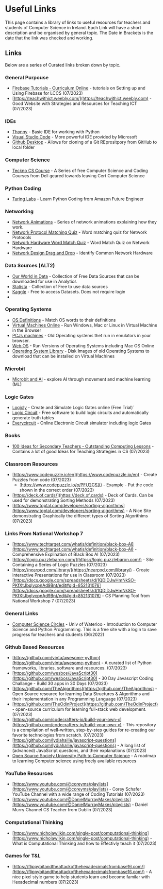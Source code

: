 # Useful Links

This page contains a library of links to useful resources for teachers and students of Computer Science in Ireland.
Each Link will have a short description and be organised by general topic. The Date in Brackets is the date that the link was checked and working.

## Links

Below are a series of Curated links broken down by topic.

### General Purpouse

- [Firebase Tutorials - Curriculum Online](https://www.curriculumonline.ie/Senior-cycle/Senior-Cycle-Subjects/Computer-Science/CS-Support-for-Teaching-and-Learning/Support-Material-for-Teaching-and-Learning/2-ALT-Resources/CSinP-ALT/Tutorials-for-Firebase/) - tutorials on Setting up and Using Firebase for LCCS (07/2023)
- [https://teachwithict.weebly.com/](https://teachwithict.weebly.com) - Good Website with Strategies and Resources for Teaching ICT (07/2023)

### IDEs

- [Thonny](https://thonny.org/) - Basic IDE for working with Python
- [Visual Studio Code](https://code.visualstudio.com/) - More powerful IDE provided by Microsoft
- [Github Desktop](https://github.com/apps/desktop) - Allows for cloning of a Git REprositpory from GitHub to local folder

### Computer Science

- [Teckno CS Course](https://teckno.dell.com/courses/) - A Series of free Computer Science and Coding Courses from Dell geared towards leaving Cert Computer Science

### Python Coding

- [Turing Labs](https://www.amazonfutureengineer.co.uk/turinglab) - Learn Python Coding from Amazon Future Engineer

### Networking

- [Network Animations](https://aboelela.site/projects/net-seal/animations/) - Series of network animations explaining how they work.
- [Network Protocol Matching Quiz](https://wordwall.net/resource/17098513/computing/ks4-network-protocols) - Word matching quiz for Network Protocols
- [Network Hardware Word Match Quiz](https://wordwall.net/resource/4384280/computing/14-network-hardware) - Word Match Quiz on Network Hardware
- [Network Design Drag and Drop](https://www.101computing.net/network-design-drag-drop/) - Identify Common Network Hardware

### Data Sources (ALT2)

- [Our World in Data](https://ourworldindata.org/) - Collection of Free Data Sources that can be downloaded for use in Analytics
- [Statista](https://www.statista.com/) - Collection of Free to use data sources
- [Kaggle](https://www.kaggle.com/) - Free to access Datasets. Does not require login
- 

### Operating Systems

- [OS Definitions](https://wordwall.net/resource/17405688/-8-computer-operating-system-) - Match OS words to their definitions
- [Virtual Machines Online](https://www.onworks.net/programs/vm-online) - Run Windows, Mac or Linux in Virtual Machine in the Browser
- [PCJs machines](https://www.pcjs.org/) - Old Operating systems thet run in emulators in your browser.
- [Web OS](https://webos.js.org/) - Run Versions of Operating Systems including Mac OS Online
- [Operating System Library](https://winworldpc.com/library/operating-systems) - Disk Images of old Operating Systems to download that can be installed on Virtual Machines

### Microbit

* [Microbit and AI](https://microbit.org/get-started/user-guide/microbit-createai/) - explore AI through movement and machine learning (ML)

### Logic Gates

* [Logicly](https://logic.ly/) - Create and Simulate Logic Gates online (Free Trial)`
* [Logic Circuit](https://logiccircuit.org/download.html) - Free software to build logic circuits and automatically generate truth tables
* [Everycircuit](https://everycircuit.com/app) - Online Electronic Circuit simulator including logic Gates

### Books

* [100 Ideas for Secondary Teachers - Outstanding Computing Lessons](https://www.bloomsbury.com/uk/100-ideas-for-secondary-teachers-outstanding-computing-lessons-9781472984401/) - Contains a lot of good Ideas for Teaching Strategies in CS (07/2023)

### Classroom Resources

* [https://www.codepuzzle.io/en](https://www.codepuzzle.io/en) - Create Puzzles from code (07/2023)
  * [https://www.codepuzzle.io/p/PFU2CS]() - Example - Put the code shown in the correct order (07/2023)
* [https://deck.of.cards/](https://deck.of.cards) - Deck of Cards. Can be used for demonstrating Sorting Methods (07/2023)
* [https://www.toptal.com/developers/sorting-algorithms](https://www.toptal.com/developers/sorting-algorithms) - A Nice Site demonstrating Graphically the different types of Sorting Algorithims (07/2023)

### Links From National Workshop 7

- [https://www.techtarget.com/whatis/definition/black-box-AI](https://www.techtarget.com/whatis/definition/black-box-AI) - Comprehensive Explination of Black Box AI (07/2023)
- [https://logic.puzzlebaron.com/](https://logic.puzzlebaron.com/) - Site Containing a Series of Logic Puzzles (07/2023)
- [https://nearpod.com/library/](https://nearpod.com/library/) - Create Interactive Presentations for use in Classroom (07/2023)
- [https://docs.google.com/spreadsheets/d/1QDIDJwHmNkSO-PKfXtJbgIvcpnAd9Bnt/edit#gid=852131076](https://docs.google.com/spreadsheets/d/1QDIDJwHmNkSO-PKfXtJbgIvcpnAd9Bnt/edit#gid=852131076) - CS Planning Tool from National Workshop 7 (07/2023)

### General Links

- [Computer Science Circles](https://cscircles.cemc.uwaterloo.ca/) - Univ of Waterloo - Introduction to Computer Science and Python Programming. This is a free site with a login to save progress for teachers and students (06/2022)

### Github Based Resources

- [https://github.com/vinta/awesome-python](https://github.com/vinta/awesome-python) - A curated list of Python frameworks, libraries, software and resources. (07/2023)
- [https://github.com/wesbos/JavaScript30](https://github.com/wesbos/JavaScript30) - 30 Day Javascript Coding Challange - Build 30 apps in 30 Days (07/2023)
- [https://github.com/TheAlgorithms](https://github.com/TheAlgorithms) - Open Source resource for learning Data Structures & Algorithms and their implementation in any Programming Language (07/2023)
- [https://github.com/TheOdinProject](https://github.com/TheOdinProject) - open-source curriculum for learning full-stack web development. (07/2023)
- [https://github.com/codecrafters-io/build-your-own-x](https://github.com/codecrafters-io/build-your-own-x) - This repository is a compilation of well-written, step-by-step guides for re-creating our favorite technologies from scratch. (07/2023)
- [https://github.com/lydiahallie/javascript-questions](https://github.com/lydiahallie/javascript-questions) - A long list of (advanced) JavaScript questions, and their explanations (07/2023)
- [Open Source Society University Path to Computer Science](https://github.com/ossu/computer-science) - A roadmap to learning Computer science using freely available resources

### YouTube Resources

- [https://www.youtube.com/@coreyms/playlists](https://www.youtube.com/@coreyms/playlists) - Corey Schafer YouTube Channel with a wide range of Coding Tutorials (07/2023)
- [https://www.youtube.com/@DanielMurrayMakes/playlists](https://www.youtube.com/@DanielMurrayMakes/playlists) - Daniel Murry Channel CS Teacher from Dublin (07/2023)

### Computational Thinking

- [https://www.nicholawilkin.com/single-post/computational-thinking](https://www.nicholawilkin.com/single-post/computational-thinking) - What is Computational Thinking and how to Effectivly teach it (07/2023)

### Games for T&L

- [https://flippybitandtheattackofthehexadecimalsfrombase16.com/](https://flippybitandtheattackofthehexadecimalsfrombase16.com/) - A nice pixel style game to help students learn and become familar with Hexadecimal numbers (07/2023)
